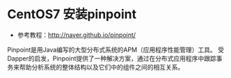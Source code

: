 # CentOS7 安装pinpoint

- 参考教程：http://naver.github.io/pinpoint/

Pinpoint是用Java编写的大型分布式系统的APM（应用程序性能管理）工具。 受Dapper的启发，Pinpoint提供了一种解决方案，通过在分布式应用程序中跟踪事务来帮助分析系统的整体结构以及它们中的组件之间的相互关系。